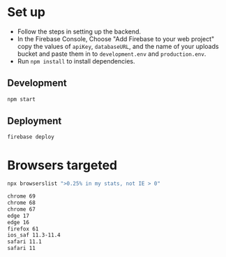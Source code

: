 # Set up

- Follow the steps in setting up the backend.
- In the Firebase Console, Choose "Add Firebase to your web project" copy the values of `apiKey`, `databaseURL`, and the name of your uploads bucket and paste them in to `development.env` and `production.env`.
- Run `npm install` to install dependencies.

## Development

```sh
npm start
```

## Deployment

```sh
firebase deploy
```

# Browsers targeted

```sh
npx browserslist ">0.25% in my stats, not IE > 0"

chrome 69
chrome 68
chrome 67
edge 17
edge 16
firefox 61
ios_saf 11.3-11.4
safari 11.1
safari 11
```
